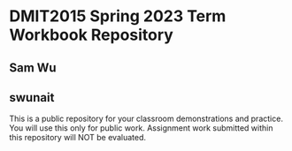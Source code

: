 # DMIT2015 Spring 2023 Term Workbook Repository

## Sam Wu

## swunait

This is a public repository for your classroom demonstrations and practice. You will use this only for public work. Assignment work submitted within this repository will NOT be evaluated.

